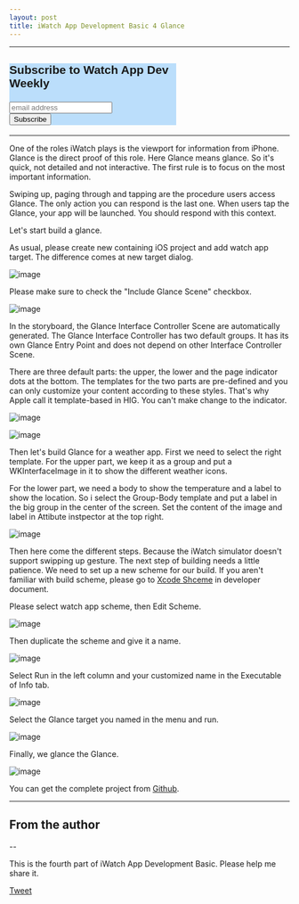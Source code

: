 ```yaml
---
layout: post
title: iWatch App Development Basic 4 Glance
---
```


---
<!-- Begin MailChimp Signup Form -->
<link href="//cdn-images.mailchimp.com/embedcode/slim-081711.css" rel="stylesheet" type="text/css">
<style type="text/css">
	#mc_embed_signup{background:#bbdefb; clear:left; font:18px Helvetica,Arial,sans-serif;  width:300px;}
	
</style>
<div id="mc_embed_signup">
<form action="//github.us9.list-manage.com/subscribe/post?u=ff5dae3ddc1f4cead9b9d7277&amp;id=868c3a1b23" method="post" id="mc-embedded-subscribe-form" name="mc-embedded-subscribe-form" class="validate" target="_blank" novalidate>
    <div id="mc_embed_signup_scroll">
	<label for="mce-EMAIL"><h3>Subscribe to Watch App Dev Weekly</h3></label>
	<input type="email" value="" name="EMAIL" class="email" id="mce-EMAIL" placeholder="email address" required>
    <div style="position: absolute; left: -5000px;"><input type="text" name="b_ff5dae3ddc1f4cead9b9d7277_868c3a1b23" tabindex="-1" value=""></div>
    <div class="clear"><input type="submit" value="Subscribe" name="subscribe" id="mc-embedded-subscribe" class="button"></div>
    </div>
</form>
</div>

<!--End mc_embed_signup-->

---

One of the roles iWatch plays is the viewport for information from iPhone. Glance is the direct proof of this role. Here Glance means glance. So it's quick, not detailed and not interactive. The first rule is to focus on the most important information.  

Swiping up, paging through and tapping are the procedure users access Glance. The only action you can respond is the last one. When users tap the Glance, your app will be launched. You should respond with this context.

Let's start build a glance.

As usual, please create new containing iOS project and add watch app target. The difference comes at new target dialog.

 ![image](http://nilstack.github.io/public/image/add_glance_target.png)

Please make sure to check the "Include Glance Scene" checkbox.

![image](http://nilstack.github.io/public/image/glance_main_points.png)

In the storyboard, the Glance Interface Controller Scene are automatically generated. The Glance Interface Controller has two default groups. It has its own Glance Entry Point and does not depend on other Interface Controller Scene. 

There are three default parts: the upper, the lower and the page indicator dots at the bottom. The templates for the two parts are pre-defined and you can only customize your content according to these styles.  That's why Apple call it template-based in HIG. You can't make change to the indicator. 

![image](http://nilstack.github.io/public/image/glance_template_upper_group.png)

![image](http://nilstack.github.io/public/image/glance_template_lower_group.png)

Then let's build Glance for a weather app. First we need to select the right template. For the upper part,  we keep it as a group and put a WKInterfaceImage in it to show the different weather icons.

For the lower part, we need a body to show the temperature and a label to show the location. So i select the Group-Body template and put a label in the big group in the center of the screen.  Set the content of the image and label in Attibute instpector at the top right.

![image](http://nilstack.github.io/public/image/weather-glance-raw.png)

Then here come the different steps. Because the iWatch simulator doesn't support swipping up gesture. The next step of building  needs a little patience. We need to set up a new scheme for our build. If you aren't familiar with build scheme, please go to [Xcode Shceme](https://developer.apple.com/library/ios/featuredarticles/XcodeConcepts/Concept-Schemes.html) in developer document. 

Please select watch app scheme, then Edit Scheme.

![image](http://nilstack.github.io/public/image/edit-scheme-menu.png)

Then duplicate the scheme and give it a name.

![image](http://nilstack.github.io/public/image/duplicate-scheme.png)

Select Run in the left column and your customized name in the Executable of Info tab.

![image](http://nilstack.github.io/public/image/select-glance-executable.png)

Select the Glance target you named in the menu and run.

 ![image](http://nilstack.github.io/public/image/glance-build.png)

 Finally, we glance the Glance.
 
  ![image](http://nilstack.github.io/public/image/glance_weather.png)

You can get the complete project from [Github](https://github.com/NilStack/GlanceWatch).

---

## From the author

--

This is the fourth part of iWatch App Development Basic. Please help me share it.

<a href="https://twitter.com/share" class="twitter-share-button" data-via="NilStack" data-size="large" data-hashtags="WatchKit">Tweet</a>

<script>!function(d,s,id){var js,fjs=d.getElementsByTagName(s)[0],p=/^http:/.test(d.location)?'http':'https';if(!d.getElementById(id)){js=d.createElement(s);js.id=id;js.src=p+'://platform.twitter.com/widgets.js';fjs.parentNode.insertBefore(js,fjs);}}(document, 'script', 'twitter-wjs');</script>





